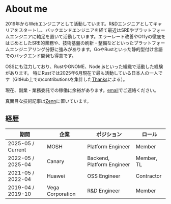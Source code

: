 # About me

2019年からWebエンジニアとして活動しています。R&Dエンジニアとしてキャリアをスタートし、バックエンドエンジニアを経て最近はSREやプラットフォームエンジニアに軸足を置いて活動しています。エラーレート改善やO11yの徹底をはじめとしたSRE的業務や、技術基盤の刷新・整備などといったプラットフォームエンジニアリング分野に強みがあります。GoやRustといった静的型付け言語でのバックエンド開発も得意です。

OSSにも注力しており、RustやGNOME、Node.jsといった組織で活動した経験があります。
特にRustでは2025年6月現在で最も活動している日本人の一人です（GitHub上でのcontributionsを集計した[Thanks](https://thanks.rust-lang.org)による）。

現在、副業・業務委託での稼働に余裕があります。[email](mailto:huyuumi.dev@gmail.com)でご連絡ください。

真面目な技術記事は[Zenn](https://zenn.dev/fraternite)に置いています。

## 経歴

期間 | 企業 | ポジション | ロール
--- | --- | --- | ---
2025-05 / Current | MOSH | Platform Engineer | Member
2022-05 / 2025-04 | Canary | Backend, Platform Engineer | Member, TL
2021-05 / 2022-04 | Huawei | OSS Engineer | Contractor
2019-04 / 2019-10 | Vega Corporation | R&D Engineer | Member
